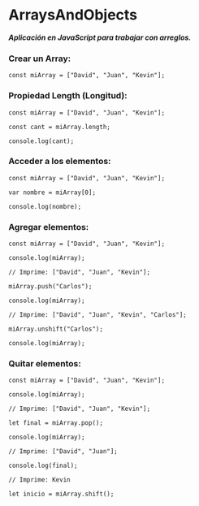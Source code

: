 # ArraysAndObjects
**_Aplicación en JavaScript para trabajar con arreglos._**

### Crear un Array:

```const miArray = ["David", "Juan", "Kevin"];``` 

### Propiedad Length (Longitud):

```const miArray = ["David", "Juan", "Kevin"];```

```const cant = miArray.length;```

```console.log(cant);```

### Acceder a los elementos:

```const miArray = ["David", "Juan", "Kevin"];```

```var nombre = miArray[0];```

```console.log(nombre);```

### Agregar elementos:

```const miArray = ["David", "Juan", "Kevin"];```

```console.log(miArray);```

```// Imprime: ["David", "Juan", "Kevin"];```

```miArray.push("Carlos");```

```console.log(miArray);```

```// Imprime: ["David", "Juan", "Kevin", "Carlos"];```

```miArray.unshift("Carlos");```

```console.log(miArray);```

### Quitar elementos:

```const miArray = ["David", "Juan", "Kevin"];```

```console.log(miArray);```

```// Imprime: ["David", "Juan", "Kevin"];```

```let final = miArray.pop();```

```console.log(miArray);```

```// Imprime: ["David", "Juan"];```

```console.log(final);```

 ```// Imprime: Kevin```

 ```let inicio = miArray.shift();```
